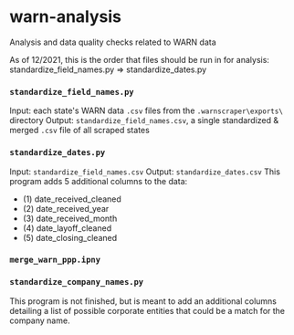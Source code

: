 # warn-analysis
Analysis and data quality checks related to WARN data

As of 12/2021, this is the order that files should be run in for analysis: standardize_field_names.py => standardize_dates.py

### `standardize_field_names.py`
Input: each state's WARN data `.csv` files from the `.warnscraper\exports\` directory
Output: `standardize_field_names.csv`, a single standardized & merged `.csv` file of all scraped states

### `standardize_dates.py`
Input: `standardize_field_names.csv`
Output: `standardize_dates.csv`
This program adds 5 additional columns to the data: 
+ (1) date_received_cleaned
+ (2) date_received_year
+ (3) date_received_month
+ (4) date_layoff_cleaned
+ (5) date_closing_cleaned

### `merge_warn_ppp.ipny`

### `standardize_company_names.py`
This program is not finished, but is meant to add an additional columns detailing a list of possible corporate entities that could be a match for the company name.
